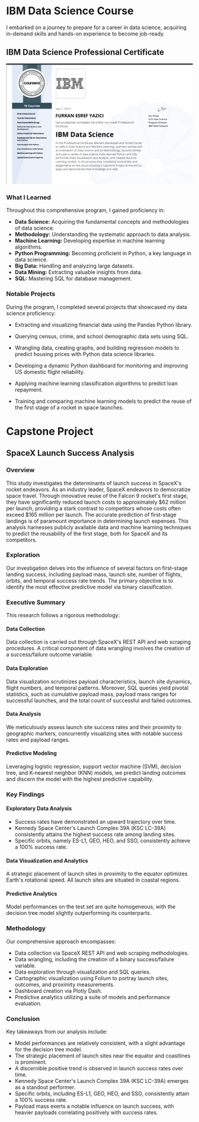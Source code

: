 # IBM Data Science Course


I embarked on a journey to prepare for a career in data science, acquiring in-demand skills and hands-on experience to become job-ready.

## IBM Data Science Professional Certificate
[![IBM Data Science Professional Certificate](/img/IBM_DataScience_ProjectCertificate.png)](https://coursera.org/share/bd44b9059c4517a867fad0664b0e406d)
### What I Learned
Throughout this comprehensive program, I gained proficiency in:

- **Data Science:** Acquiring the fundamental concepts and methodologies of data science.
- **Methodology:** Understanding the systematic approach to data analysis.
- **Machine Learning:** Developing expertise in machine learning algorithms.
- **Python Programming:** Becoming proficient in Python, a key language in data science.
- **Big Data:** Handling and analyzing large datasets.
- **Data Mining:** Extracting valuable insights from data.
- **SQL:** Mastering SQL for database management.

### Notable Projects
During the program, I completed several projects that showcased my data science proficiency:

* Extracting and visualizing financial data using the Pandas Python library.

* Querying census, crime, and school demographic data sets using SQL.

* Wrangling data, creating graphs, and building regression models to predict housing prices with Python data science libraries.

* Developing a dynamic Python dashboard for monitoring and improving US domestic flight reliability.

* Applying machine learning classification algorithms to predict loan repayment.

* Training and comparing machine learning models to predict the reuse of the first stage of a rocket in space launches.


# Capstone Project
## SpaceX Launch Success Analysis

### Overview
This study investigates the determinants of launch success in SpaceX's rocket endeavors. As an industry leader, SpaceX endeavors to democratize space travel. Through innovative reuse of the Falcon 9 rocket's first stage, they have significantly reduced launch costs to approximately $62 million per launch, providing a stark contrast to competitors whose costs often exceed $165 million per launch. The accurate prediction of first-stage landings is of paramount importance in determining launch expenses. This analysis harnesses publicly available data and machine learning techniques to predict the reusability of the first stage, both for SpaceX and its competitors.

### Exploration
Our investigation delves into the influence of several factors on first-stage landing success, including payload mass, launch site, number of flights, orbits, and temporal success rate trends. The primary objective is to identify the most effective predictive model via binary classification.

### Executive Summary
This research follows a rigorous methodology:

#### Data Collection
Data collection is carried out through SpaceX's REST API and web scraping procedures. A critical component of data wrangling involves the creation of a success/failure outcome variable.

#### Data Exploration
Data visualization scrutinizes payload characteristics, launch site dynamics, flight numbers, and temporal patterns. Moreover, SQL queries yield pivotal statistics, such as cumulative payload mass, payload mass ranges for successful launches, and the total count of successful and failed outcomes.

#### Data Analysis
We meticulously assess launch site success rates and their proximity to geographic markers, concurrently visualizing sites with notable success rates and payload ranges.

#### Predictive Modeling
Leveraging logistic regression, support vector machine (SVM), decision tree, and K-nearest neighbor (KNN) models, we predict landing outcomes and discern the model with the highest predictive capability.

### Key Findings

#### Exploratory Data Analysis
* Success rates have demonstrated an upward trajectory over time.
* Kennedy Space Center's Launch Complex 39A (KSC LC-39A) consistently attains the highest success rate among landing sites.
* Specific orbits, namely ES-L1, GEO, HEO, and SSO, consistently achieve a 100% success rate.

#### Data Visualization and Analytics
A strategic placement of launch sites in proximity to the equator optimizes Earth's rotational speed.
All launch sites are situated in coastal regions.

#### Predictive Analytics
Model performances on the test set are quite homogeneous, with the decision tree model slightly outperforming its counterparts.

### Methodology
Our comprehensive approach encompasses:

* Data collection via SpaceX REST API and web scraping methodologies.
* Data wrangling, including the creation of a binary success/failure variable.
* Data exploration through visualization and SQL queries.
* Cartographic visualization using Folium to portray launch sites, outcomes, and proximity measurements.
* Dashboard creation via Plotly Dash.
* Predictive analytics utilizing a suite of models and performance evaluation.

### Conclusion
Key takeaways from our analysis include:

* Model performances are relatively consistent, with a slight advantage for the decision tree model.
* The strategic placement of launch sites near the equator and coastlines is prominent.
* A discernible positive trend is observed in launch success rates over time.
* Kennedy Space Center's Launch Complex 39A (KSC LC-39A) emerges as a standout performer.
* Specific orbits, including ES-L1, GEO, HEO, and SSO, consistently attain a 100% success rate.
* Payload mass exerts a notable influence on launch success, with heavier payloads correlating positively with success rates.
